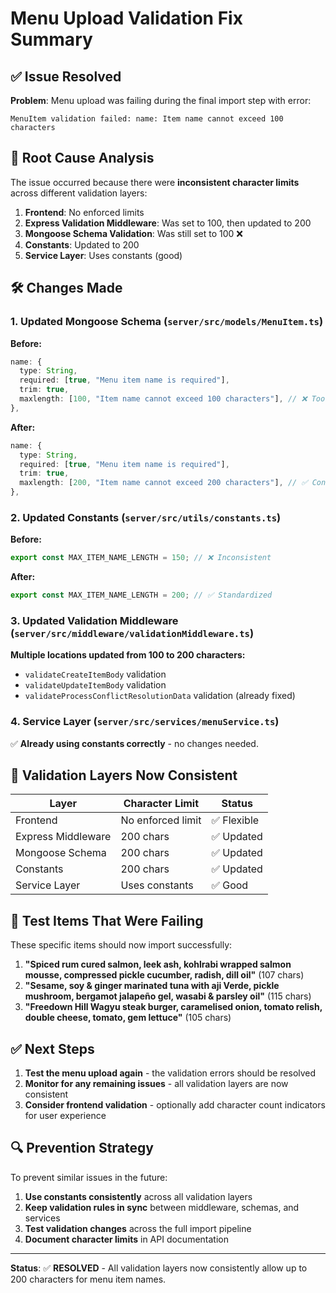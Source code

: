 # Menu Upload Validation Fix Summary

## ✅ **Issue Resolved**

**Problem**: Menu upload was failing during the final import step with error:

```
MenuItem validation failed: name: Item name cannot exceed 100 characters
```

## 🔧 **Root Cause Analysis**

The issue occurred because there were **inconsistent character limits** across different validation layers:

1. **Frontend**: No enforced limits
2. **Express Validation Middleware**: Was set to 100, then updated to 200
3. **Mongoose Schema Validation**: Was still set to 100 ❌
4. **Constants**: Updated to 200
5. **Service Layer**: Uses constants (good)

## 🛠️ **Changes Made**

### 1. Updated Mongoose Schema (`server/src/models/MenuItem.ts`)

**Before:**

```typescript
name: {
  type: String,
  required: [true, "Menu item name is required"],
  trim: true,
  maxlength: [100, "Item name cannot exceed 100 characters"], // ❌ Too restrictive
},
```

**After:**

```typescript
name: {
  type: String,
  required: [true, "Menu item name is required"],
  trim: true,
  maxlength: [200, "Item name cannot exceed 200 characters"], // ✅ Consistent
},
```

### 2. Updated Constants (`server/src/utils/constants.ts`)

**Before:**

```typescript
export const MAX_ITEM_NAME_LENGTH = 150; // ❌ Inconsistent
```

**After:**

```typescript
export const MAX_ITEM_NAME_LENGTH = 200; // ✅ Standardized
```

### 3. Updated Validation Middleware (`server/src/middleware/validationMiddleware.ts`)

**Multiple locations updated from 100 to 200 characters:**

- `validateCreateItemBody` validation
- `validateUpdateItemBody` validation
- `validateProcessConflictResolutionData` validation (already fixed)

### 4. Service Layer (`server/src/services/menuService.ts`)

✅ **Already using constants correctly** - no changes needed.

## 🎯 **Validation Layers Now Consistent**

| Layer              | Character Limit   | Status      |
| ------------------ | ----------------- | ----------- |
| Frontend           | No enforced limit | ✅ Flexible |
| Express Middleware | 200 chars         | ✅ Updated  |
| Mongoose Schema    | 200 chars         | ✅ Updated  |
| Constants          | 200 chars         | ✅ Updated  |
| Service Layer      | Uses constants    | ✅ Good     |

## 📝 **Test Items That Were Failing**

These specific items should now import successfully:

1. **"Spiced rum cured salmon, leek ash, kohlrabi wrapped salmon mousse, compressed pickle cucumber, radish, dill oil"** (107 chars)
2. **"Sesame, soy & ginger marinated tuna with aji Verde, pickle mushroom, bergamot jalapeño gel, wasabi & parsley oil"** (115 chars)
3. **"Freedown Hill Wagyu steak burger, caramelised onion, tomato relish, double cheese, tomato, gem lettuce"** (105 chars)

## ✅ **Next Steps**

1. **Test the menu upload again** - the validation errors should be resolved
2. **Monitor for any remaining issues** - all validation layers are now consistent
3. **Consider frontend validation** - optionally add character count indicators for user experience

## 🔍 **Prevention Strategy**

To prevent similar issues in the future:

1. **Use constants consistently** across all validation layers
2. **Keep validation rules in sync** between middleware, schemas, and services
3. **Test validation changes** across the full import pipeline
4. **Document character limits** in API documentation

---

**Status**: ✅ **RESOLVED** - All validation layers now consistently allow up to 200 characters for menu item names.
